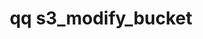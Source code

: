 ---
category: s3
command: s3_modify_bucket
optional_options:
- alternate: []
  help: The name of the bucket to be modified
  name: --name
  required: true
- alternate: []
  help: Disallows unsigned S3 requests; will be refused with 403 Forbidden.
  name: --disable-anonymous-access
  required: false
- alternate: []
  help: Allows unsigned S3 requests; will execute with GUEST privilege.
  name: --enable-anonymous-access
  required: false
permalink: /qq-cli-command-guide/s3/s3_modify_bucket.html
positional_options: []
sidebar: qq_cli_command_reference_sidebar
summary: This section explains how to use the <code>qq s3_modify_bucket</code> command.
synopsis: Modify S3 bucket settings
title: qq s3_modify_bucket
usage: qq s3_modify_bucket [-h] --name NAME [--disable-anonymous-access | --enable-anonymous-access]
zendesk_source: qq CLI Command Guide

---